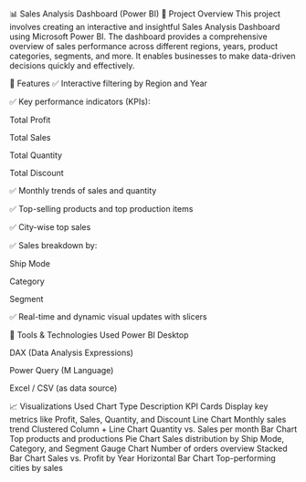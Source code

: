 📊 Sales Analysis Dashboard (Power BI)
📁 Project Overview
This project involves creating an interactive and insightful Sales Analysis Dashboard using Microsoft Power BI. The dashboard provides a comprehensive overview of sales performance across different regions, years, product categories, segments, and more. It enables businesses to make data-driven decisions quickly and effectively.

🚀 Features
✅ Interactive filtering by Region and Year

✅ Key performance indicators (KPIs):

Total Profit

Total Sales

Total Quantity

Total Discount

✅ Monthly trends of sales and quantity

✅ Top-selling products and top production items

✅ City-wise top sales

✅ Sales breakdown by:

Ship Mode

Category

Segment

✅ Real-time and dynamic visual updates with slicers

📌 Tools & Technologies Used
Power BI Desktop

DAX (Data Analysis Expressions)

Power Query (M Language)

Excel / CSV (as data source)

📈 Visualizations Used
Chart Type	Description
KPI Cards	Display key metrics like Profit, Sales, Quantity, and Discount
Line Chart	Monthly sales trend
Clustered Column + Line Chart	Quantity vs. Sales per month
Bar Chart	Top products and productions
Pie Chart	Sales distribution by Ship Mode, Category, and Segment
Gauge Chart	Number of orders overview
Stacked Bar Chart	Sales vs. Profit by Year
Horizontal Bar Chart	Top-performing cities by sales
